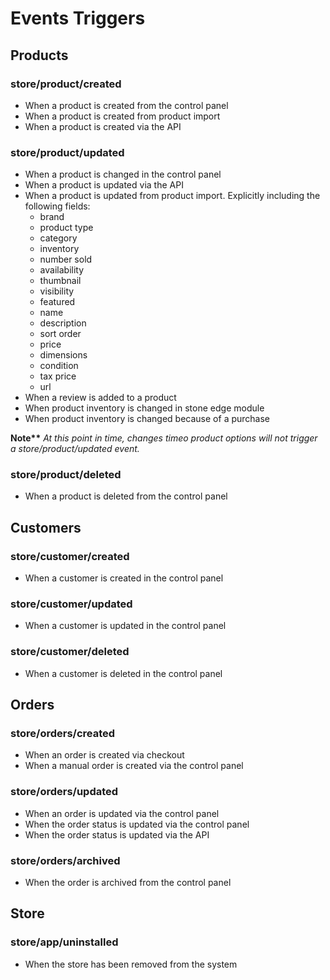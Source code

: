 # Events Triggers

## Products

### store/product/created

- When a product is created from the control panel
- When a product is created from product import
- When a product is created via the API

### store/product/updated

- When a product is changed in the control panel
- When a product is updated via the API
- When a product is updated from product import. Explicitly including the following fields:
  * brand
  * product type
  * category
  * inventory
  * number sold
  * availability
  * thumbnail
  * visibility
  * featured
  * name
  * description
  * sort order
  * price
  * dimensions
  * condition
  * tax price
  * url
- When a review is added to a product
- When product inventory is changed in stone edge module
- When product inventory is changed because of a purchase

__Note**__ _At this point in time, changes timeo product options will not trigger a store/product/updated event._


### store/product/deleted

- When a product is deleted from the control panel

## Customers

### store/customer/created

- When a customer is created in the control panel

### store/customer/updated

- When a customer is updated in the control panel

### store/customer/deleted

- When a customer is deleted in the control panel

## Orders

### store/orders/created

- When an order is created via checkout
- When a manual order is created via the control panel

### store/orders/updated

- When an order is updated via the control panel
- When the order status is updated via the control panel
- When the order status is updated via the API

### store/orders/archived

- When the order is archived from the control panel

## Store

### store/app/uninstalled

- When the store has been removed from the system